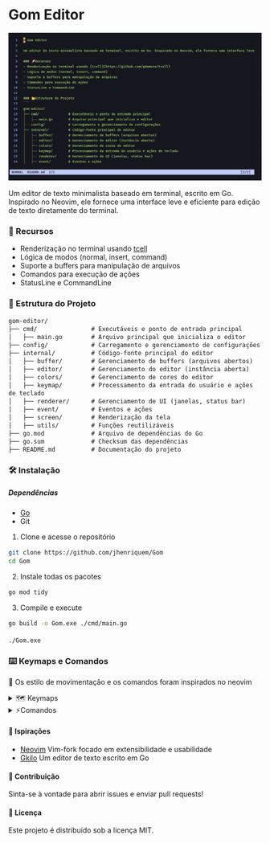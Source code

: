 # Gom Editor 
<img src="./assets/img.png"/>

Um editor de texto minimalista baseado em terminal, escrito em Go. Inspirado no Neovim, ele fornece uma interface leve e eficiente para edição de texto diretamente do terminal.

### 🚀 Recursos
- Renderização no terminal usando [tcell](https://github.com/gdamore/tcell)
- Lógica de modos (normal, insert, command)
- Suporte a buffers para manipulação de arquivos
- Comandos para execução de ações
- StatusLine e CommandLine 

### 📂 Estrutura do Projeto
```
gom-editor/
├── cmd/               # Executáveis e ponto de entrada principal
│   ├── main.go        # Arquivo principal que inicializa o editor
├── config/            # Carregamento e gerenciamento de configurações
├── internal/          # Código-fonte principal do editor
│   ├── buffer/        # Gerenciamento de buffers (arquivos abertos)
│   ├── editor/        # Gerenciamento do editor (instância aberta)
│   ├── colors/        # Gerenciamento de cores do editor
│   ├── keymap/        # Processamento da entrada do usuário e ações de teclado
│   ├── renderer/      # Gerenciamento de UI (janelas, status bar)
│   ├── event/         # Eventos e ações
│   ├── screen/        # Renderização da tela 
│   ├── utils/         # Funções reutilizáveis  
├── go.mod             # Arquivo de dependências do Go
├── go.sum             # Checksum das dependências
├── README.md          # Documentação do projeto
```

### 🛠 Instalação

##### Dependências
- [Go](https://go.dev/)
- Git

1.  Clone e acesse o repositório 
```bash
git clone https://github.com/jhenriquem/Gom
cd Gom
```

2. Instale todas os pacotes
```bash
go mod tidy
```
3. Compile e execute 
```bash
go build -o Gom.exe ./cmd/main.go

./Gom.exe 
```


### ⌨️ Keymaps e Comandos  
📍 Os estilo de movimentação e os comandos foram inspirados no neovim

<details>
<summary> 🗺️ Keymaps </summary>


| Mode | Key | Ação|
|------|-----|--------|
| Normal    | i   | modo insert  
| | : | Abrir commandline  
| | h,j,k,l | Movimentação
| Insert | ESC | sair do modo insert

</details>

<details>
<summary> ⚡Comandos </summary>


| Comando | Ação |
|-----------|----|
| w [ file ]| Salvar arquivo |
| q   | Sair|
| e [ file ]| Abrir um arquivo |
| bn | Próximo buffer|
| bp | Buffer anterior|
| bd | Deletar buffer atual|

</details>

#### 📌 Ispirações
- [Neovim](https://github.com/neovim/neovim) Vim-fork focado em extensibilidade e usabilidade
- [Gkilo](https://github.com/vcnovaes/gkilo) Um editor de texto escrito em Go

#### 🤝 Contribuição

Sinta-se à vontade para abrir issues e enviar pull requests!

#### 📜 Licença

Este projeto é distribuído sob a licença MIT.
